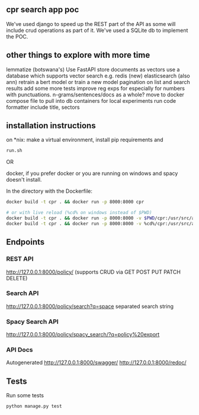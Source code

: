 ## cpr search app poc

We've used django to speed up the REST part of the API as some will include crud operations as part of it.
We've used a SQLite db to implement the POC.

## other things to explore with more time
lemmatize (botswana's)
Use FastAPI
store documents as vectors
use a database which supports vector search e.g.
redis (new)
elasticsearch (also ann)
retrain a bert model or train a new model
pagination on list and search results
add some more tests
improve reg exps for especially for numbers with punctuations.
n-grams/sentences/docs as a whole?
move to docker compose file to pull into db containers for local experiments
run code formatter
include title, sectors

## installation instructions

on *nix: make a virtual environment, install pip requirements and 

```sh
run.sh
```

OR

docker, if you prefer docker or you are running on windows and spacy doesn't install.

In the directory with the Dockerfile:
```sh
docker build -t cpr . && docker run -p 8000:8000 cpr

# or with live reload (%cd% on windows instead of $PWD)
docker build -t cpr . && docker run -p 8000:8000 -v $PWD/cpr:/usr/src/app cpr
docker build -t cpr . && docker run -p 8000:8000 -v %cd%/cpr:/usr/src/app cpr
```

## Endpoints
### REST API
http://127.0.0.1:8000/policy/ 
(supports CRUD via GET POST PUT PATCH DELETE)

### Search API
http://127.0.0.1:8000/policy/search?q=space separated search string

### Spacy Search API
http://127.0.0.1:8000/policy/spacy_search/?q=policy%20export

### API Docs
Autogenerated
http://127.0.0.1:8000/swagger/
http://127.0.0.1:8000/redoc/


## Tests
Run some tests
```sh
python manage.py test
```
